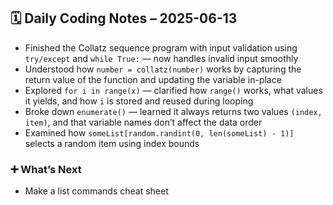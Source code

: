 ## 🗓️ Daily Coding Notes – 2025-06-13

- Finished the Collatz sequence program with input validation using `try/except` and `while True:` — now handles invalid input smoothly
- Understood how `number = collatz(number)` works by capturing the return value of the function and updating the variable in-place
- Explored `for i in range(x)` — clarified how `range()` works, what values it yields, and how `i` is stored and reused during looping
- Broke down `enumerate()` — learned it always returns two values `(index, item)`, and that variable names don’t affect the data order
- Examined how `someList[random.randint(0, len(someList) - 1)]` selects a random item using index bounds

### ➕ What’s Next
- Make a list commands cheat sheet